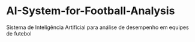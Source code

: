 # AI-System-for-Football-Analysis
Sistema de Inteligência Artificial para análise de desempenho em equipes de futebol
